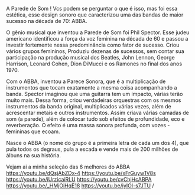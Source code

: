 A Parede de Som ! Vcs podem se perguntar o que é isso, mas foi essa estética, esse design sonoro que caracterizou uma das bandas de maior sucesso na década de 70: ABBA. 

O gênio musical que inventou a Parede de Som foi Phil Spector. Esse judeu americano identificou a força da voz feminina na década de 60 e passou a investir fortemente nessa predominância como fator de sucesso. Criou vários grupos femininos, Produziu dezenas de sucessos, sem contar sua participação na produção musical dos Beatles, John Lennon, George Harrison, Leonard Cohen, Dion DiMucci e os Ramones no final dos anos 1970. 

Com o ABBA, inventou a Parece Sonora, que é a multiplicação de instrumentos que tocam exatamente a mesma coisa acompanhando a banda. Spector imaginou que uma guitarra tem um impacto, várias terão muito mais. Dessa forma, criou verdadeiras orquestras com os mesmos instrumentos da banda original, multiplicados várias vezes, além de acrescentar metais e outros instrumentos. Assim criava várias camadas de som (a parede), além de colocar tudo sob efeitos de profundidade, eco e reverberação. O efeito é uma massa sonora profunda, com vozes -femininas que ecoam. 

Nasce o ABBA (o nome do grupo é a primeira letra de cada um dos 4), que pula todos os degraus, pula a escada e vende mais de 200 milhões de álbuns na sua história. 

Vejam ai a minha seleção das 6 melhores do ABBA 
https://youtu.be/dQsjAbZDx-4 
https://youtu.be/xFrGuyw1V8s 
https://youtu.be/iUrzicaiRLU 
https://youtu.be/cvChjHcABPA 
https://youtu.be/_HMjOiHqE18 
https://youtu.be/iyIOl-s7JTU 
/ 
